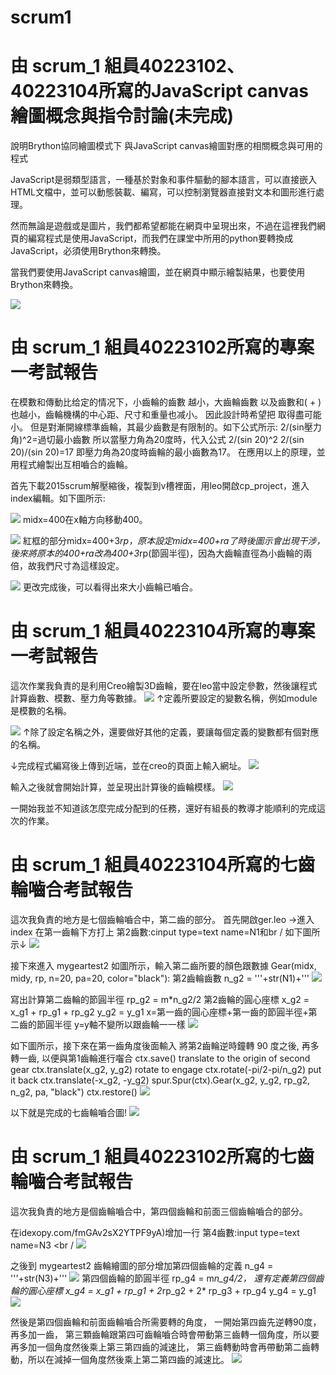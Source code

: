 # scrum1

# 由 scrum_1 組員40223102、40223104所寫的JavaScript canvas 繪圖概念與指令討論(未完成)

說明Brython協同繪圖模式下
與JavaScript canvas繪圖對應的相關概念與可用的程式

JavaScript是弱類型語言，一種基於對象和事件驅動的腳本語言，可以直接嵌入HTML文檔中，並可以動態裝載、編寫，可以控制瀏覽器直接對文本和圖形進行處理。

然而無論是遊戲或是圖片，我們都希望都能在網頁中呈現出來，不過在這裡我們網頁的編寫程式是使用JavaScript，而我們在課堂中所用的python要轉換成JavaScript，必須使用Brython來轉換。

當我們要使用JavaScript canvas繪圖，並在網頁中顯示繪製結果，也要使用Brython來轉換。

![](https://copy.com/KsWlBQzpWfivPd7u)


# 由 scrum_1 組員40223102所寫的專案一考試報告
在模數和傳動比给定的情况下，小齒輪的齒數 越小，大齒輪齒數 以及齒數和( + )也越小，齒輪機構的中心距、尺寸和重量也减小。
因此設計時希望把 取得盡可能小。
  但是對漸開線標準齒輪，其最少齒數是有限制的。如下公式所示:
2/(sin壓力角)^2=過切最小齒數
  所以當壓力角為20度時，代入公式  2/(sin 20)^2
2/(sin 20)/(sin 20)=17
即壓力角為20度時齒輪的最小齒數為17。
  在應用以上的原理，並用程式繪製出互相嚙合的齒輪。


  首先下載2015scrum解壓縮後，複製到v槽裡面，用leo開啟cp_project，進入index編輯。如下圖所示:

![](https://copy.com/bjyqrip9R1MHNFWZ)
midx=400在x軸方向移動400。

![](https://copy.com/GWxK8i71Vtx8o46J)
紅框的部分midx=400+3*rp，原本設定midx=400+ra了時後圖示會出現干涉，後來將原本的400+ra改為400+3*rp(節圓半徑)，因為大齒輪直徑為小齒輪的兩倍，故我們尺寸為這樣設定。

![](https://copy.com/cBwDGk8uOaucHWhR)
更改完成後，可以看得出來大小齒輪已嚙合。

# 由 scrum_1 組員40223104所寫的專案一考試報告
這次作業我負責的是利用Creo繪製3D齒輪，要在leo當中設定參數，然後讓程式計算齒數、模數、壓力角等數據。
![](https://copy.com/rHurBZ9gs1DaLxiF)
↑定義所要設定的變數名稱，例如module是模數的名稱。

![](https://copy.com/qoxkqis9jjfE7KLS)
↑除了設定名稱之外，還要做好其他的定義，要讓每個定義的變數都有個對應的名稱。

↓完成程式編寫後上傳到近端，並在creo的頁面上輸入網址。
![](https://copy.com/riJW6UwyAghYk6rf)

輸入之後就會開始計算，並呈現出計算後的齒輪模樣。
![](https://copy.com/yKZY8anbXsa0cM3M)

一開始我並不知道該怎麼完成分配到的任務，還好有組長的教導才能順利的完成這次的作業。



# 由 scrum_1 組員40223104所寫的七齒輪嚙合考試報告
這次我負責的地方是七個齒輪嚙合中，第二齒的部分。
首先開啟ger.leo →進入index 
在第一齒輪下方打上
第2齒數:cinput type=text name=N1和br /
如下圖所示↓
![](https://copy.com/SXZps2O71dTmOTpu)

接下來進入 mygeartest2
如圖所示，輸入第二齒所要的顏色跟數據 
Gear(midx, midy, rp, n=20, pa=20, color="black"):
第2齒輪齒數
n_g2 = '''+str(N1)+'''
![](https://copy.com/bU9yiSYZ2PVSPlTh)

寫出計算第二齒輪的節圓半徑
rp_g2 = m*n_g2/2
第2齒輪的圓心座標
x_g2 = x_g1 + rp_g1 + rp_g2
y_g2 = y_g1
x=第一齒的圓心座標+第一齒的節圓半徑+第二齒的節圓半徑
y=y軸不變所以跟齒輪一一樣
![](https://copy.com/Dfw4ng8rtaRki14R)

如下圖所示，接下來在第一齒角度後面輸入
 將第2齒輪逆時鐘轉 90 度之後, 再多轉一齒, 以便與第1齒輪進行囓合
ctx.save()
 translate to the origin of second gear
ctx.translate(x_g2, y_g2)
 rotate to engage
ctx.rotate(-pi/2-pi/n_g2)
 put it back
ctx.translate(-x_g2, -y_g2)
spur.Spur(ctx).Gear(x_g2, y_g2, rp_g2, n_g2, pa, "black")
ctx.restore()
![](https://copy.com/vdGQ9ucqYNFkOCF0)

以下就是完成的七齒輪嚙合圖!
![](https://copy.com/VFQKXMWXznSOZMxV)

# 由 scrum_1 組員40223102所寫的七齒輪嚙合考試報告
這次我負責的地方是個齒輪嚙合中，第四個齒輪和前面三個齒輪嚙合的部分。

在idexopy.com/fmGAv2sX2YTPF9yA)增加一行
第4齒數:input type=text name=N3 <br /
![](https://copy.com/FArtiR08qp3ubKc3)

之後到 mygeartest2
齒輪繪圖的部分增加第四個齒輪的定義 n_g4 = '''+str(N3)+'''
![](https://copy.com/fmGAv2sX2YTPF9yA)
第四個齒輪的節圓半徑 rp_g4 = m*n_g4/2，
還有定義第四個齒輪的圓心座標 
x_g4 = x_g1 + rp_g1 + 2*rp_g2 + 2* rp_g3 + rp_g4
y_g4 = y_g1
![](https://copy.com/EPDtDxLsszELM0qy)

然後是第四個齒輪和前面齒輪嚙合所需要轉的角度，
一開始第四齒先逆轉90度，再多加一齒，
第三顆齒輪跟第四可齒輪嚙合時會帶動第三齒轉一個角度，所以要再多加一個角度然後乘上第三第四齒的減速比，
第三齒轉動時會再帶動第二齒轉動，所以在減掉一個角度然後乘上第二第四齒的減速比。
![](https://copy.com/KkexdAbUaUze9CUa)